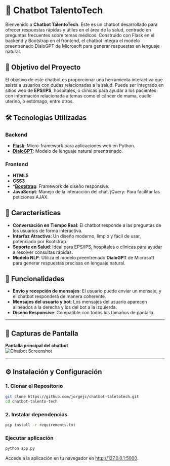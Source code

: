 # 💬 Chatbot TalentoTech

Bienvenido a **Chatbot TalentoTech**. Este es un chatbot desarrollado para ofrecer respuestas rápidas y útiles en el área de la salud, centrado en preguntas frecuentes sobre temas médicos. Construido con Flask en el backend y Bootstrap en el frontend, el chatbot integra el modelo preentrenado DialoGPT de Microsoft para generar respuestas en lenguaje natural.

## 🎯 Objetivo del Proyecto
El objetivo de este chatbot es proporcionar una herramienta interactiva que asista a usuarios con dudas relacionadas a la salud. Puede ser integrado en sitios web de **EPS/IPS**, hospitales, o clínicas para ayudar a los pacientes con información relacionada a temas como el cáncer de mama, cuello uterino, o estómago, entre otros.


## 🛠️ Tecnologías Utilizadas

### Backend
- **[Flask](https://flask.palletsprojects.com/)**: Micro-framework para aplicaciones web en Python.
- **[DialoGPT](https://huggingface.co/microsoft/DialoGPT-medium)**: Modelo de lenguaje natural preentrenado.


### Frontend
- **HTML5**
- **CSS3**
- ***[Bootstrap](https://getbootstrap.com/)**: Framework de diseño responsive.
- **JavaScript**: Manejo de la interacción del chat.
jQuery: Para facilitar las peticiones AJAX.


## 🚀 Características

- **Conversación en Tiempo Real**: El chatbot responde a las preguntas de los usuarios de forma interactiva.
- **Interfaz Atractiva**: Un diseño moderno, limpio y fácil de usar, potenciado por Bootstrap.
- **Soporte en Salud**: Ideal para EPS/IPS, hospitales o clínicas para ayudar a resolver consultas rápidas.
- **Modelo NLP**: Utiliza el modelo preentrenado **DialoGPT** de Microsoft para generar respuestas precisas en lenguaje natural.


## 🌟 Funcionalidades

- **Envío y recepción de mensajes**: El usuario puede enviar un mensaje, y el chatbot responderá de manera coherente.
- **Mensajes del usuario y bot**: Los mensajes del usuario aparecen alineados a la derecha y los del bot a la izquierda.
- **Diseño Responsive**: Compatible con todos los tamaños de pantalla.

---

## 📸 Capturas de Pantalla

**Pantalla principal del chatbot**  
![Chatbot Screenshot](https://i.ibb.co/sgFtnK4/chatbot.png)

---

## ⚙️ Instalación y Configuración

### 1. Clonar el Repositorio

```bash
git clone https://github.com/jorgejc/chatbot-taletotech.git
cd chatbot-talento-tech

```

### 2. Instalar dependencias

```bash
pip install -r requirements.txt
```

### Ejecutar aplicación
```bash
python app.py
```

Accede a la aplicación en tu navegador en 
http://127.0.0.1:5000.

